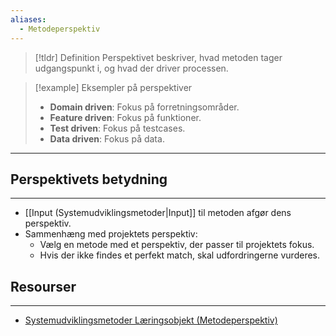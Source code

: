 ```yaml
---
aliases:
  - Metodeperspektiv
---
```

> [!tldr] Definition
> Perspektivet beskriver, hvad metoden tager udgangspunkt i, og hvad der driver processen.

> [!example] Eksempler på perspektiver
> - **Domain driven**: Fokus på forretningsområder.
>- **Feature driven**: Fokus på funktioner.
>- **Test driven**: Fokus på testcases.
>- **Data driven**: Fokus på data.
---
## Perspektivets betydning
---
- [[Input (Systemudviklingsmetoder|Input]] til metoden afgør dens perspektiv.
- Sammenhæng med projektets perspektiv:
    - Vælg en metode med et perspektiv, der passer til projektets fokus.
    - Hvis der ikke findes et perfekt match, skal udfordringerne vurderes.

## Resourser
---
- [Systemudviklingsmetoder Læringsobjekt (Metodeperspektiv)](https://rise.articulate.com/share/z4__3UlH11sC6jv4kXC8bwVZOfpz2X5H#/lessons/EGkLrA53r-4P9Mpr1XsS_ZakuATSdFD3)



